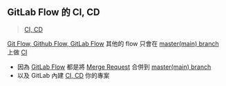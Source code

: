## GitLab Flow 的 CI, CD

> [CI, CD](CI,%20CD.md)

[Git Flow, Github Flow, GitLab Flow](test/Git%20Flow,%20Github%20Flow,%20GitLab%20Flow.md) 其他的 flow 只會在 [master(main) branch](Git%20Flow/master(main)%20branch.md) 上做 [CI](CI.md)

- 因為 [GitLab Flow](GitLab%20Flow.md) 都是將 [Merge Request](Merge%20Request.md) 合併到 [master(main) branch](Git%20Flow/master(main)%20branch.md)
- 以及 GitLab 內建 [CI, CD](CI,%20CD.md) 你的專案